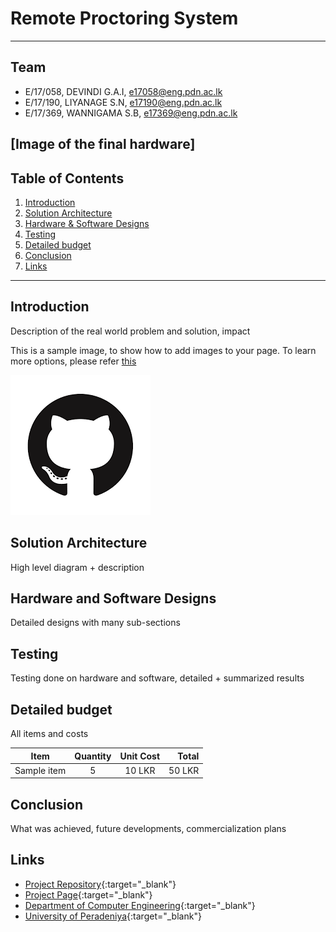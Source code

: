<!--
---
layout: home
 permalink: index.html 

# Please update this with your repository name and title
repository-name: e17-3yp-remote-proctoring-system
title: Remote Proctoring System
---
-->
[comment]: # "This is the standard layout for the project, but you can clean this and use your own template"

# Remote Proctoring System

---

## Team
-  E/17/058, DEVINDI G.A.I, [e17058@eng.pdn.ac.lk](mailto:name@email.com)
-  E/17/190, LIYANAGE S.N, [e17190@eng.pdn.ac.lk](mailto:name@email.com)
-  E/17/369, WANNIGAMA S.B, [e17369@eng.pdn.ac.lk](mailto:name@email.com)

## [Image of the final hardware]

## Table of Contents
1. [Introduction](#introduction)
2. [Solution Architecture](#solution-architecture )
3. [Hardware & Software Designs](#hardware-and-software-designs)
4. [Testing](#testing)
5. [Detailed budget](#detailed-budget)
6. [Conclusion](#conclusion)
7. [Links](#links)

---

## Introduction

Description of the real world problem and solution, impact

This is a sample image, to show how to add images to your page. To learn more options, please refer [this](https://projects.ce.pdn.ac.lk/docs/faq/how-to-add-an-image/)

![Sample Image](./images/sample.png)


## Solution Architecture

High level diagram + description

## Hardware and Software Designs

Detailed designs with many sub-sections

## Testing

Testing done on hardware and software, detailed + summarized results

## Detailed budget

All items and costs

| Item          | Quantity  | Unit Cost  | Total  |
| ------------- |:---------:|:----------:|-------:|
| Sample item   | 5         | 10 LKR     | 50 LKR |

## Conclusion

What was achieved, future developments, commercialization plans

## Links

- [Project Repository](https://github.com/cepdnaclk/e17-3yp-remote-proctoring-system){:target="_blank"}
- [Project Page](https://cepdnaclk.github.io/e17-3yp-remote-proctoring-system){:target="_blank"}
- [Department of Computer Engineering](http://www.ce.pdn.ac.lk/){:target="_blank"}
- [University of Peradeniya](https://eng.pdn.ac.lk/){:target="_blank"}


[//]: # (Please refer this to learn more about Markdown syntax)
[//]: # (https://github.com/adam-p/markdown-here/wiki/Markdown-Cheatsheet)
